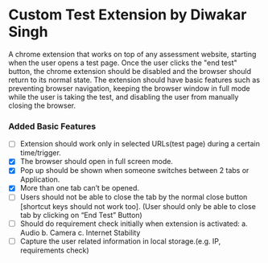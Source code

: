 # Custom Test Extension by Diwakar Singh

A chrome extension that works on top of any assessment website, starting when the
user opens a test page. Once the user clicks the &quot;end test&quot; button, the chrome
extension should be disabled and the browser should return to its normal state. The
extension should have basic features such as preventing browser navigation, keeping
the browser window in full mode while the user is taking the test, and disabling the user
from manually closing the browser.

### Added Basic Features

- [ ] Extension should work only in selected URLs(test page) during a certain time/trigger.
- [x] The browser should open in full screen mode.
- [x] Pop up should be shown when someone switches between 2 tabs or Application.
- [x] More than one tab can’t be opened.
- [ ] Users should not be able to close the tab by the normal close button [shortcut keys should not work too]. (User should only be able to close tab by clicking on
“End Test” Button)
- [ ] Should do requirement check initially when extension is activated:
a. Audio
b. Camera
c. Internet Stability
- [ ] Capture the user related information in local storage.(e.g. IP, requirements check)
